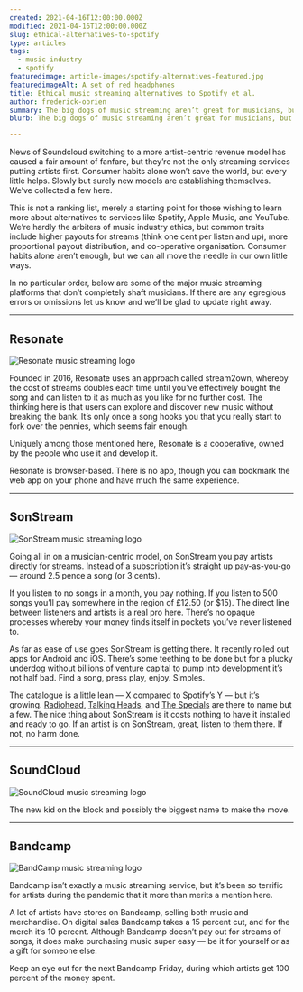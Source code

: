 ```yaml
---
created: 2021-04-16T12:00:00.000Z
modified: 2021-04-16T12:00:00.000Z
slug: ethical-alternatives-to-spotify
type: articles
tags:
  - music industry
  - spotify
featuredimage: article-images/spotify-alternatives-featured.jpg
featuredimageAlt: A set of red headphones
title: Ethical music streaming alternatives to Spotify et al.
author: frederick-obrien
summary: The big dogs of music streaming aren’t great for musicians, but there are other options out there. Here are services that put artists first (or at least, not last)
blurb: The big dogs of music streaming aren’t great for musicians, but there are other options out there. Here are services that put artists first (or at least, not last).

---
```


News of Soundcloud switching to a more artist-centric revenue model has caused a fair amount of fanfare, but they’re not the only streaming services putting artists first. Consumer habits alone won’t save the world, but every little helps. Slowly but surely new models are establishing themselves. We’ve collected a few here.  

This is not a ranking list, merely a starting point for those wishing to learn more about alternatives to services like Spotify, Apple Music, and YouTube. We’re hardly the arbiters of music industry ethics, but common traits include higher payouts for streams (think one cent per listen and up), more proportional payout distribution, and co-operative organisation. Consumer habits alone aren’t enough, but we can all move the needle in our own little ways.

In no particular order, below are some of the major music streaming platforms that don’t completely shaft musicians. If there are any egregious errors or omissions let us know and we’ll be glad to update right away.

-----

## Resonate

![Resonate music streaming logo](article-images/spotify-alternatives-resonate.png "Resonate logo")

Founded in 2016, Resonate uses an approach called stream2own, whereby the cost of streams doubles each time until you’ve effectively bought the song and can listen to it as much as you like for no further cost. The thinking here is that users can explore and discover new music without breaking the bank. It’s only once a song hooks you that you really start to fork over the pennies, which seems fair enough.

Uniquely among those mentioned here, Resonate is a cooperative, owned by the people who use it and develop it. 

Resonate is browser-based. There is no app, though you can bookmark the web app on your phone and have much the same experience.

-----

## SonStream

![SonStream music streaming logo](article-images/spotify-alternatives-sonstream.png "SonStream logo")

Going all in on a musician-centric model, on SonStream you pay artists directly for streams. Instead of a subscription it’s straight up pay-as-you-go — around 2.5 pence a song (or 3 cents).

If you listen to no songs in a month, you pay nothing. If you listen to 500 songs you’ll pay somewhere in the region of £12.50 (or $15). The direct line between listeners and artists is a real pro here. There’s no opaque processes whereby your money finds itself in pockets you’ve never listened to.

As far as ease of use goes SonStream is getting there. It recently rolled out apps for Android and iOS. There’s some teething to be done but for a plucky underdog without billions of venture capital to pump into development it’s not half bad. Find a song, press play, enjoy. Simples.

The catalogue is a little lean — X compared to Spotify’s Y — but it’s growing. [Radiohead](/reviews/radiohead-ok-computer/), [Talking Heads](/reviews/talking-heads-remain-in-light/), and [The Specials](/reviews/the-specials-the-specials/) are there to name but a few. The nice thing about SonStream is it costs nothing to have it installed and ready to go. If an artist is on SonStream, great, listen to them there. If not, no harm done.

-----

## SoundCloud

![SoundCloud music streaming logo](article-images/spotify-alternatives-soundcloud.png "SoundCloud logo")

The new kid on the block and possibly the biggest name to make the move.

-----

## Bandcamp

![BandCamp music streaming logo](article-images/spotify-alternatives-soundcloud.png "BandCamp logo")

Bandcamp isn’t exactly a music streaming service, but it’s been so terrific for artists during the pandemic that it more than merits a mention here.

A lot of artists have stores on Bandcamp, selling both music and merchandise. On digital sales Bandcamp takes a 15 percent cut, and for the merch it’s 10 percent. Although Bandcamp doesn’t pay out for streams of songs, it does make purchasing music super easy — be it for yourself or as a gift for someone else.

Keep an eye out for the next Bandcamp Friday, during which artists get 100 percent of the money spent.